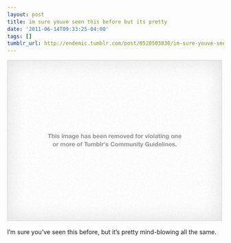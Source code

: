 ```yaml
---
layout: post
title: im sure youve seen this before but its pretty
date: '2011-06-14T09:33:25-04:00'
tags: []
tumblr_url: http://endemic.tumblr.com/post/6520503830/im-sure-youve-seen-this-before-but-its-pretty
---
```

 ![](/tumblr_files/tumblr_lftweyN4fn1qbcqmwo1_500.gif)  

I’m sure you’ve seen this before, but it’s pretty mind-blowing all the same.

